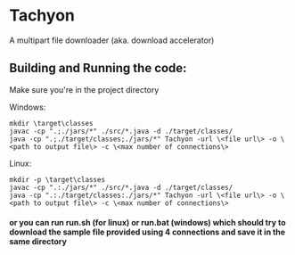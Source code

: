 # Tachyon
A multipart file downloader (aka. download accelerator)

## Building and Running the code:
Make sure you're in the project directory<br>

Windows:
```
mkdir \target\classes
javac -cp ".;./jars/*" ./src/*.java -d ./target/classes/
java -cp ".;./target/classes;./jars/*" Tachyon -url \<file url\> -o \<path to output file\> -c \<max number of connections\>
```

Linux:
```
mkdir -p \target\classes
javac -cp ".:./jars/*" ./src/*.java -d ./target/classes/
java -cp ".:./target/classes:./jars/*" Tachyon -url \<file url\> -o \<path to output file\> -c \<max number of connections\>
```

#### or you can run run.sh (for linux) or run.bat (windows) which should try to download the sample file provided using 4 connections and save it in the same directory

